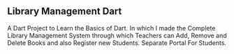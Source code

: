 ## Library Management Dart
A Dart Project to Learn the Basics of Dart. In which I made the Complete Library Management System through which Teachers can Add, Remove and Delete Books and also Register new Students. Separate Portal For Students.
